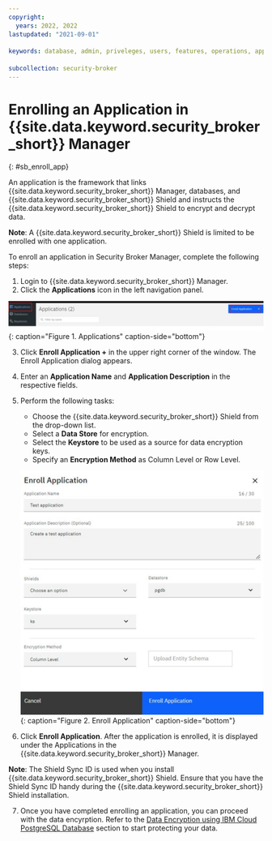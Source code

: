 ```yaml
---
copyright:
  years: 2022, 2022
lastupdated: "2021-09-01"

keywords: database, admin, priveleges, users, features, operations, application

subcollection: security-broker
---
```


# Enrolling an Application in {{site.data.keyword.security_broker_short}} Manager
{: #sb_enroll_app}

An application is the framework that links {{site.data.keyword.security_broker_short}} Manager,
databases, and {{site.data.keyword.security_broker_short}} Shield and instructs the {{site.data.keyword.security_broker_short}} Shield to encrypt and decrypt data.

**Note**: A {{site.data.keyword.security_broker_short}} Shield is limited to be enrolled with one
application.

To enroll an application in Security Broker Manager, complete the
following steps:

1.  Login to {{site.data.keyword.security_broker_short}} Manager.
2.  Click the **Applications** icon in the left navigation panel.

![Applications](../images/add_app.svg){: caption="Figure 1. Applications" caption-side="bottom"}

3.  Click **Enroll Application +** in the upper right corner of the window. The
    Enroll Application dialog appears.

4.  Enter an **Application Name** and **Application Description** in the
    respective fields.

5.  Perform the following tasks:
    - Choose the {{site.data.keyword.security_broker_short}} Shield from the drop-down list.
    - Select a **Data Store** for encryption.
    - Select the **Keystore** to be used as a source for data encryption keys.  
    - Specify an **Encryption Method** as Column Level or Row Level. 

    ![Enroll Application](../images/enroll_app.svg){: caption="Figure 2. Enroll Application" caption-side="bottom"}

6.  Click **Enroll Application**. After the application is enrolled, it is displayed under the Applications in the {{site.data.keyword.security_broker_short}} Manager.

**Note**: The Shield Sync ID is used when you install {{site.data.keyword.security_broker_short}} Shield. Ensure that you have the Shield Sync ID handy during the {{site.data.keyword.security_broker_short}} Shield installation.

7.  Once you have completed enrolling an application, you can proceed with the data encyrption. Refer to the [Data Encryption using IBM Cloud PostgreSQL Database](/docs/security-broker?topic=security-broker-sb_encrypt_data) section to start protecting your data.

